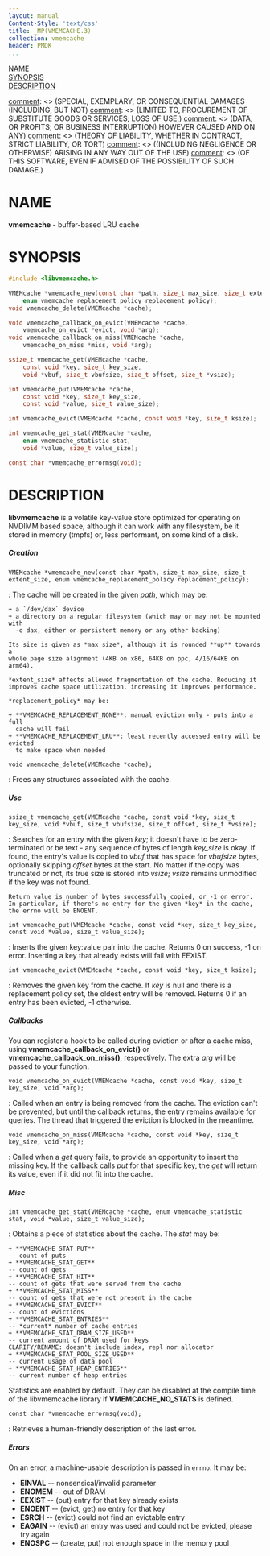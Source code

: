 ```yaml
---
layout: manual
Content-Style: 'text/css'
title: _MP(VMEMCACHE.3)
collection: vmemcache
header: PMDK
...
```


[NAME](#name)<br />
[SYNOPSIS](#synopsis)<br />
[DESCRIPTION](#description)<br />

[comment]: <> (Copyright 2019, Intel Corporation)

[comment]: <> (Redistribution and use in source and binary forms, with or without)
[comment]: <> (modification, are permitted provided that the following conditions)
[comment]: <> (are met:)
[comment]: <> (    * Redistributions of source code must retain the above copyright)
[comment]: <> (      notice, this list of conditions and the following disclaimer.)
[comment]: <> (    * Redistributions in binary form must reproduce the above copyright)
[comment]: <> (      notice, this list of conditions and the following disclaimer in)
[comment]: <> (      the documentation and/or other materials provided with the)
[comment]: <> (      distribution.)
[comment]: <> (    * Neither the name of the copyright holder nor the names of its)
[comment]: <> (      contributors may be used to endorse or promote products derived)
[comment]: <> (      from this software without specific prior written permission.)

[comment]: <> (THIS SOFTWARE IS PROVIDED BY THE COPYRIGHT HOLDERS AND CONTRIBUTORS)
[comment]: <> ("AS IS" AND ANY EXPRESS OR IMPLIED WARRANTIES, INCLUDING, BUT NOT)
[comment]: <> (LIMITED TO, THE IMPLIED WARRANTIES OF MERCHANTABILITY AND FITNESS FOR)
[comment]: <> (A PARTICULAR PURPOSE ARE DISCLAIMED. IN NO EVENT SHALL THE COPYRIGHT)
[comment]: <> (OWNER OR CONTRIBUTORS BE LIABLE FOR ANY DIRECT, INDIRECT, INCIDENTAL,)
[comment]: <> (SPECIAL, EXEMPLARY, OR CONSEQUENTIAL DAMAGES (INCLUDING, BUT NOT)
[comment]: <> (LIMITED TO, PROCUREMENT OF SUBSTITUTE GOODS OR SERVICES; LOSS OF USE,)
[comment]: <> (DATA, OR PROFITS; OR BUSINESS INTERRUPTION) HOWEVER CAUSED AND ON ANY)
[comment]: <> (THEORY OF LIABILITY, WHETHER IN CONTRACT, STRICT LIABILITY, OR TORT)
[comment]: <> ((INCLUDING NEGLIGENCE OR OTHERWISE) ARISING IN ANY WAY OUT OF THE USE)
[comment]: <> (OF THIS SOFTWARE, EVEN IF ADVISED OF THE POSSIBILITY OF SUCH DAMAGE.)

# NAME #

**vmemcache** - buffer-based LRU cache

# SYNOPSIS #

```c
#include <libvmemcache.h>

VMEMcache *vmemcache_new(const char *path, size_t max_size, size_t extent_size,
	enum vmemcache_replacement_policy replacement_policy);
void vmemcache_delete(VMEMcache *cache);

void vmemcache_callback_on_evict(VMEMcache *cache,
	vmemcache_on_evict *evict, void *arg);
void vmemcache_callback_on_miss(VMEMcache *cache,
	vmemcache_on_miss *miss, void *arg);

ssize_t vmemcache_get(VMEMcache *cache,
	const void *key, size_t key_size,
	void *vbuf, size_t vbufsize, size_t offset, size_t *vsize);

int vmemcache_put(VMEMcache *cache,
	const void *key, size_t key_size,
	const void *value, size_t value_size);

int vmemcache_evict(VMEMcache *cache, const void *key, size_t ksize);

int vmemcache_get_stat(VMEMcache *cache,
	enum vmemcache_statistic stat,
	void *value, size_t value_size);

const char *vmemcache_errormsg(void);
```

# DESCRIPTION #

**libvmemcache** is a volatile key-value store optimized for operating on
NVDIMM based space, although it can work with any filesystem, be it stored
in memory (tmpfs) or, less performant, on some kind of a disk.


##### Creation #####

`VMEMcache *vmemcache_new(const char *path, size_t max_size, size_t extent_size, enum vmemcache_replacement_policy replacement_policy);`

:   The cache will be created in the given *path*, which may be:

    + a `/dev/dax` device
    + a directory on a regular filesystem (which may or may not be mounted with
      -o dax, either on persistent memory or any other backing)

    Its size is given as *max_size*, although it is rounded **up** towards a
    whole page size alignment (4KB on x86, 64KB on ppc, 4/16/64KB on arm64).

    *extent_size* affects allowed fragmentation of the cache. Reducing it
    improves cache space utilization, increasing it improves performance.

    *replacement_policy* may be:

    + **VMEMCACHE_REPLACEMENT_NONE**: manual eviction only - puts into a full
      cache will fail
    + **VMEMCACHE_REPLACEMENT_LRU**: least recently accessed entry will be evicted
      to make space when needed


`void vmemcache_delete(VMEMcache *cache);`

:   Frees any structures associated with the cache.


##### Use #####

`ssize_t vmemcache_get(VMEMcache *cache, const void *key, size_t key_size, void *vbuf, size_t vbufsize, size_t offset, size_t *vsize);`

:   Searches for an entry with the given *key*; it doesn't have to be
    zero-terminated or be text - any sequence of bytes of length *key_size*
    is okay. If found, the entry's value is copied to *vbuf* that has space
    for *vbufsize* bytes, optionally skipping *offset* bytes at the start.
    No matter if the copy was truncated or not, its true size is stored into
    *vsize*; *vsize* remains unmodified if the key was not found.

    Return value is number of bytes successfully copied, or -1 on error.
    In particular, if there's no entry for the given *key* in the cache,
    the errno will be ENOENT.


`int vmemcache_put(VMEMcache *cache, const void *key, size_t key_size, const void *value, size_t value_size);`

:   Inserts the given key:value pair into the cache. Returns 0 on success,
    -1 on error. Inserting a key that already exists will fail with EEXIST.


`int vmemcache_evict(VMEMcache *cache, const void *key, size_t ksize);`

:   Removes the given key from the cache. If *key* is null and there is a
    replacement policy set, the oldest entry will be removed. Returns 0 if
    an entry has been evicted, -1 otherwise.


##### Callbacks #####

You can register a hook to be called during eviction or after a cache miss,
using **vmemcache_callback_on_evict()** or **vmemcache_callback_on_miss()**,
respectively. The extra *arg* will be passed to your function.

`void vmemcache_on_evict(VMEMcache *cache, const void *key, size_t key_size, void *arg);`

:   Called when an entry is being removed from the cache. The eviction can't
    be prevented, but until the callback returns, the entry remains available
    for queries. The thread that triggered the eviction is blocked in the
    meantime.


`void vmemcache_on_miss(VMEMcache *cache, const void *key, size_t key_size, void *arg);`

:   Called when a *get* query fails, to provide an opportunity to insert the
    missing key. If the callback calls *put* for that specific key, the *get*
    will return its value, even if it did not fit into the cache.


##### Misc #####

`int vmemcache_get_stat(VMEMcache *cache, enum vmemcache_statistic stat, void *value, size_t value_size);`

:   Obtains a piece of statistics about the cache. The *stat* may be:

    + **VMEMCACHE_STAT_PUT**
	-- count of puts
    + **VMEMCACHE_STAT_GET**
	-- count of gets
    + **VMEMCACHE_STAT_HIT**
	-- count of gets that were served from the cache
    + **VMEMCACHE_STAT_MISS**
	-- count of gets that were not present in the cache
    + **VMEMCACHE_STAT_EVICT**
	-- count of evictions
    + **VMEMCACHE_STAT_ENTRIES**
	-- *current* number of cache entries
    + **VMEMCACHE_STAT_DRAM_SIZE_USED**
	-- current amount of DRAM used for keys
	CLARIFY/RENAME: doesn't include index, repl nor allocator
    + **VMEMCACHE_STAT_POOL_SIZE_USED**
	-- current usage of data pool
    + **VMEMCACHE_STAT_HEAP_ENTRIES**
	-- current number of heap entries

Statistics are enabled by default. They can be disabled at the compile time
of the libvmemcache library if **VMEMCACHE_NO_STATS** is defined.

`const char *vmemcache_errormsg(void);`

:   Retrieves a human-friendly description of the last error.


##### Errors #####

On an error, a machine-usable description is passed in `errno`. It may be:

+ **EINVAL** -- nonsensical/invalid parameter
+ **ENOMEM** -- out of DRAM
+ **EEXIST** -- (put) entry for that key already exists
+ **ENOENT** -- (evict, get) no entry for that key
+ **ESRCH** -- (evict) could not find an evictable entry
+ **EAGAIN** -- (evict) an entry was used and could not be evicted, please try again
+ **ENOSPC** -- (create, put) not enough space in the memory pool
